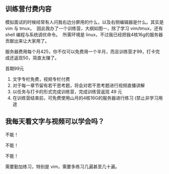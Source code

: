 ## 训练营付费内容

模拟面试的时候经常有人问我右边分屏用的什么，以及右侧编辑器是什么。​其实是 vim 与 tmux。
​
​因此我办了一个训练营，大纲如图一，除了学习 vim/tmux，还有 shell 编程与系统调优命令。
​
​所需环境是 linux，不过我已经把我4核16g的服务器贡献出来让大家用了。

服务器费用每个月425，你不仅可以免费用一个半月，而且训练营才99，打卡完成还返现50，简直太赚了。

首期99元

1. 文字专栏免费，视频专栏付费
2. 对于每一章节留有若干思考题，将会对若干思考题进行视频直播讲解
3. 以任务与打卡的形式完成训练营，完成训练营返现 49 元
4. 在训练营结束前，可免费使用山月的4核16G的服务器进行练习 (禁止非学习用途

## 我每天看文字与视频可以学会吗？

不能！

不能！

不能！

需要勤加练习，特别是 vim，需要多练习几遍甚至几十遍。

